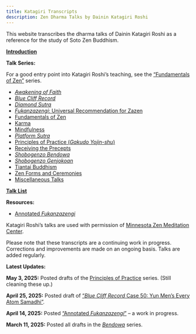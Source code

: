 ```yaml
---
title: Katagiri Transcripts
description: Zen Dharma Talks by Dainin Katagiri Roshi
---
```


This website transcribes the dharma talks of Dainin Katagiri Roshi as a reference for the study of Soto Zen Buddhism.

 [**Introduction**](about)

**Talk Series:**

For a good entry point into Katagiri Roshi’s teaching, see the [“Fundamentals of Zen”](fundamentals) series.

- [*Awakening of Faith*](awakening-of-faith)
- [*Blue Cliff Record*](blue-cliff-record)
- [*Diamond Sutra*](diamond-sutra)
- [*Fukanzazengi*: Universal Recommendation for Zazen](fukanzazengi)
- [Fundamentals of Zen](fundamentals)
- [Karma](karma)
- [Mindfulness](mindfulness)
- [*Platform Sutra*](platform-sutra)
- [Principles of Practice (*Gakudo Yojin-shu*)](principles-of-practice)
- [Receiving the Precepts](precepts)
- [*Shobogenzo Bendowa*](bendowa)
- [*Shobogenzo Genjokoan*](genjokoan)
- [Tiantai Buddhism](tiantai-buddhism)
- [Zen Forms and Ceremonies](zen-forms)
- [Miscellaneous Talks](miscellaneous)

[**Talk List**](list)

**Resources:**

- [Annotated *Fukanzazengi*](annotated-fukanzazengi)

Katagiri Roshi’s talks are used with permission of [Minnesota Zen Meditation Center](https://www.mnzencenter.org/katagiri-project.html).

Please note that these transcripts are a continuing work in progress. Corrections and improvements are made on an ongoing basis. Talks are added regularly. 

**Latest Updates:**

**May 3, 2025:** Posted drafts of the [Principles of Practice](principles-of-practice) series. (Still cleaning these up.)

**April 25, 2025:** Posted draft of [“*Blue Cliff Record* Case 50: Yun Men’s Every Atom Samadhi”](1984-01-04-Blue-Cliff-Record-Case-50).

**April 14, 2025:** Posted [“Annotated *Fukanzazengi*”](annotated-fukanzazengi) – a work in progress.

**March 11, 2025:** Posted all drafts in the [*Bendowa*](bendowa) series.

